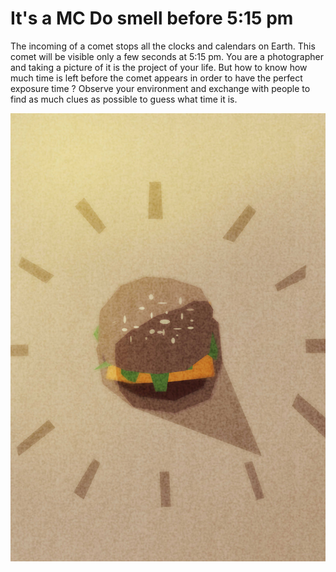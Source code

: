# It's a MC Do smell before 5:15 pm

The incoming of a comet stops all the clocks and calendars on Earth. This comet will be visible only a few seconds at 5:15 pm. You are a photographer and taking a picture of it is the project of your life. But how to know how much time is left before the comet appears in order to have the perfect exposure time ? Observe your environment and exchange with people to find as much clues as possible to guess what time it is.

![](images/20221103/hamburger.jpg)